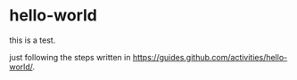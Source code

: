 # hello-world
this is a test.

just following the steps written in https://guides.github.com/activities/hello-world/.
